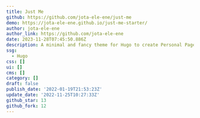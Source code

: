 ```yaml
---
title: Just Me
github: https://github.com/jota-ele-ene/just-me
demo: https://jota-ele-ene.github.io/just-me-starter/
author: jota-ele-ene
author_link: https://github.com/jota-ele-ene
date: 2023-11-28T07:45:50.886Z
description: A minimal and fancy theme for Hugo to create Personal Pages.
ssg:
  - Hugo
css: []
ui: []
cms: []
category: []
draft: false
publish_date: '2022-01-19T21:53:23Z'
update_date: '2022-11-25T10:27:33Z'
github_star: 13
github_fork: 12
---
```

